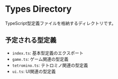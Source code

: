 # Types Directory

TypeScript型定義ファイルを格納するディレクトリです。

## 予定される型定義

- `index.ts`: 基本型定義のエクスポート
- `game.ts`: ゲーム関連の型定義
- `tetromino.ts`: テトロミノ関連の型定義
- `ui.ts`: UI関連の型定義 